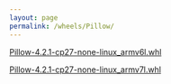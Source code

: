 ```yaml
---
layout: page
permalink: /wheels/Pillow/
---
```

[Pillow-4.2.1-cp27-none-linux_armv6l.whl](Pillow-4.2.1-cp27-none-linux_armv6l.whl)

[Pillow-4.2.1-cp27-none-linux_armv7l.whl](Pillow-4.2.1-cp27-none-linux_armv7l.whl)
